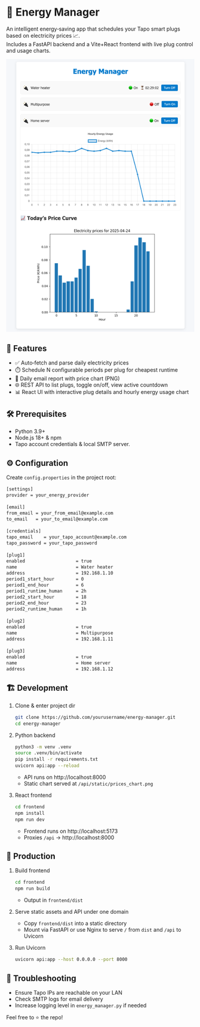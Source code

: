 # 🔌 Energy Manager

An intelligent energy‐saving app that schedules your Tapo smart plugs based on electricity prices 📈.  
Includes a FastAPI backend and a Vite+React frontend with live plug control and usage charts.

![example ui](docs/example_ui.png)

## 🚀 Features

- ✅ Auto‐fetch and parse daily electricity prices
- ⏱️ Schedule N configurable periods per plug for cheapest runtime
- 📧 Daily email report with price chart (PNG)
- 🌐 REST API to list plugs, toggle on/off, view active countdown
- 📊 React UI with interactive plug details and hourly energy usage chart

## 🛠️ Prerequisites

- Python 3.9+
- Node.js 18+ & npm
- Tapo account credentials & local SMTP server.

## ⚙️ Configuration

Create `config.properties` in the project root:

```properties
[settings]
provider = your_energy_provider

[email]
from_email = your_from_email@example.com
to_email   = your_to_email@example.com

[credentials]
tapo_email    = your_tapo_account@example.com
tapo_password = your_tapo_password

[plug1]
enabled                   = true
name                      = Water heater
address                   = 192.168.1.10
period1_start_hour        = 0
period1_end_hour          = 6
period1_runtime_human     = 2h
period2_start_hour        = 18
period2_end_hour          = 23
period2_runtime_human     = 1h

[plug2]
enabled                   = true
name                      = Multipurpose
address                   = 192.168.1.11

[plug3]
enabled                   = true
name                      = Home server
address                   = 192.168.1.12
```

## 🏗️ Development

1. Clone & enter project dir
   ```bash
   git clone https://github.com/yourusername/energy-manager.git
   cd energy-manager
   ```

2. Python backend
   ```bash
   python3 -m venv .venv
   source .venv/bin/activate
   pip install -r requirements.txt
   uvicorn api:app --reload
   ```
    - API runs on http://localhost:8000
    - Static chart served at `/api/static/prices_chart.png`

3. React frontend
   ```bash
   cd frontend
   npm install
   npm run dev
   ```
    - Frontend runs on http://localhost:5173
    - Proxies `/api` → http://localhost:8000

## 🚀 Production

1. Build frontend
   ```bash
   cd frontend
   npm run build
   ```
    - Output in `frontend/dist`

2. Serve static assets and API under one domain
    - Copy `frontend/dist` into a static directory
    - Mount via FastAPI or use Nginx to serve `/` from `dist` and `/api` to Uvicorn

3. Run Uvicorn
   ```bash
   uvicorn api:app --host 0.0.0.0 --port 8000
   ```

## 🔧 Troubleshooting

- Ensure Tapo IPs are reachable on your LAN
- Check SMTP logs for email delivery
- Increase logging level in `energy_manager.py` if needed

Feel free to ⭐ the repo!
